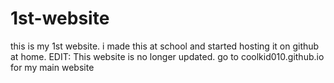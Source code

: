 # 1st-website
this is my 1st website. i made this at school and started hosting it on github at home.
EDIT:
This website is no longer updated. go to coolkid010.github.io for my main website
